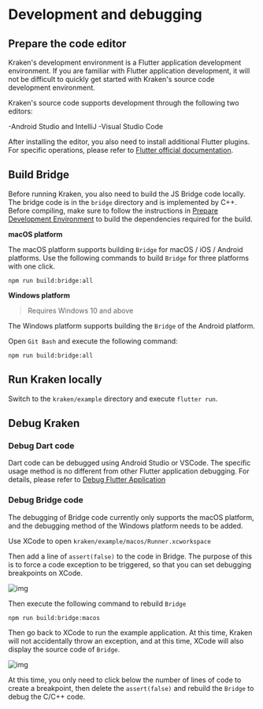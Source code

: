 # Development and debugging

## Prepare the code editor

Kraken's development environment is a Flutter application development environment. If you are familiar with Flutter application development, it will not be difficult to quickly get started with Kraken's source code development environment.

Kraken's source code supports development through the following two editors:

-Android Studio and IntelliJ
-Visual Studio Code

After installing the editor, you also need to install additional Flutter plugins. For specific operations, please refer to [Flutter official documentation](https://flutter.dev/docs/get-started/editor?tab=androidstudio).

## Build Bridge

Before running Kraken, you also need to build the JS Bridge code locally. The bridge code is in the `bridge` directory and is implemented by C++. Before compiling, make sure to follow the instructions in [Prepare Development Environment](/guide/contribute/environment) to build the dependencies required for the build.

**macOS platform**

The macOS platform supports building `Bridge` for macOS / iOS / Android platforms. Use the following commands to build `Bridge` for three platforms with one click.

```shell script
npm run build:bridge:all
```

**Windows platform**

> Requires Windows 10 and above

The Windows platform supports building the `Bridge` of the Android platform.

Open `Git Bash` and execute the following command:

```shell script
npm run build:bridge:all
```

## Run Kraken locally

Switch to the `kraken/example` directory and execute `flutter run`.

## Debug Kraken

### Debug Dart code

Dart code can be debugged using Android Studio or VSCode. The specific usage method is no different from other Flutter application debugging. For details, please refer to [Debug Flutter Application](https://flutter.dev/docs/testing/debugging)

### Debug Bridge code

The debugging of Bridge code currently only supports the macOS platform, and the debugging method of the Windows platform needs to be added.

Use XCode to open `kraken/example/macos/Runner.xcworkspace`

Then add a line of `assert(false)` to the code in Bridge. The purpose of this is to force a code exception to be triggered, so that you can set debugging breakpoints on XCode.

![img](https://kraken.oss-cn-hangzhou.aliyuncs.com/images/20210322174105.jpg)

Then execute the following command to rebuild `Bridge`

```shell script
npm run build:bridge:macos
```

Then go back to XCode to run the example application. At this time, Kraken will not accidentally throw an exception, and at this time, XCode will also display the source code of `Bridge`.

![img](https://kraken.oss-cn-hangzhou.aliyuncs.com/images/20210322175048.jpg)

At this time, you only need to click below the number of lines of code to create a breakpoint, then delete the `assert(false)` and rebuild the `Bridge` to debug the C/C++ code.
